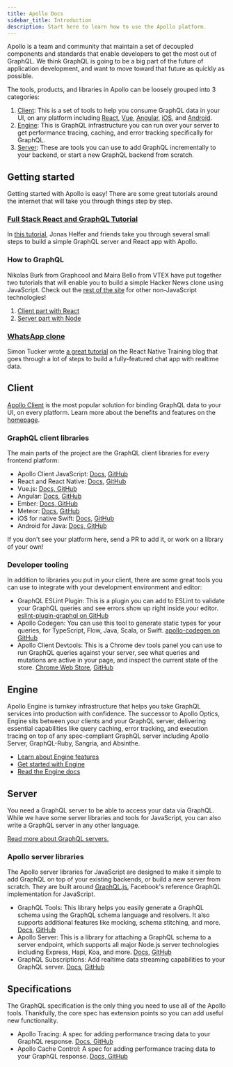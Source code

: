 ```yaml
---
title: Apollo Docs
sidebar_title: Introduction
description: Start here to learn how to use the Apollo platform.
---
```


Apollo is a team and community that maintain a set of decoupled components and standards that enable developers to get the most out of GraphQL. We think GraphQL is going to be a big part of the future of application development, and want to move toward that future as quickly as possible.

The tools, products, and libraries in Apollo can be loosely grouped into 3 categories:

1. [Client](#client-section): This is a set of tools to help you consume GraphQL data in your UI, on any platform including [React](/docs/react/), [Vue](https://github.com/akryum/vue-apollo), [Angular](/docs/angular), [iOS](/docs/ios/), and [Android](https://github.com/apollographql/apollo-android).
2. [Engine](#engine-section): This is GraphQL infrastructure you can run over your server to get performance tracing, caching, and error tracking specifically for GraphQL.
3. [Server](#server-section): These are tools you can use to add GraphQL incrementally to your backend, or start a new GraphQL backend from scratch.

<h2 id="getting-started">Getting started</h2>

Getting started with Apollo is easy! There are some great tutorials around the internet that will take you through things step by step.

<h3 id="full-stack-graphql" title="Full stack tutorial"><a href="https://dev-blog.apollodata.com/full-stack-react-graphql-tutorial-582ac8d24e3b">Full Stack React and GraphQL Tutorial</a></h3>

In [this tutorial](https://dev-blog.apollodata.com/full-stack-react-graphql-tutorial-582ac8d24e3b), Jonas Helfer and friends take you through several small steps to build a simple GraphQL server and React app with Apollo.

<h3 id="howtographql">How to GraphQL</h3>

Nikolas Burk from Graphcool and Maira Bello from VTEX have put together two tutorials that will enable you to build a simple Hacker News clone using JavaScript. Check out the [rest of the site](https://www.howtographql.com/) for other non-JavaScript technologies!

1. [Client part with React](https://www.howtographql.com/react-apollo/0-introduction/)
2. [Server part with Node](https://www.howtographql.com/graphql-js/1-getting-started/)

<h3 id="chatty"><a href="https://medium.com/react-native-training/building-chatty-a-whatsapp-clone-with-react-native-and-apollo-part-1-setup-68a02f7e11">WhatsApp clone</a></h3>

Simon Tucker wrote [a great tutorial](https://medium.com/react-native-training/building-chatty-a-whatsapp-clone-with-react-native-and-apollo-part-1-setup-68a02f7e11) on the React Native Training blog that goes through a lot of steps to build a fully-featured chat app with realtime data.

<h2 id="client-section">Client</h2>

[Apollo Client](/client/) is the most popular solution for binding GraphQL data to your UI, on every platform. Learn more about the benefits and features on the [homepage](/client/).

<h3 id="client-libraries">GraphQL client libraries</h3>

The main parts of the project are the GraphQL client libraries for every frontend platform:

* Apollo Client JavaScript: [Docs](/docs/react/), [GitHub](https://github.com/apollographql/apollo-client)
* React and React Native: [Docs](/docs/react/), [GitHub](https://github.com/apollographql/react-apollo)
* Vue.js: [Docs, GitHub](https://github.com/akryum/vue-apollo)
* Angular: [Docs](/docs/angular/), [GitHub](https://github.com/apollographql/apollo-angular)
* Ember: [Docs, GitHub](https://github.com/bgentry/ember-apollo-client)
* Meteor: [Docs](/docs/react/recipes/meteor/), [GitHub](https://github.com/apollographql/meteor-integration)
* iOS for native Swift: [Docs](/docs/ios), [GitHub](https://github.com/apollographql/apollo-ios)
* Android for Java: [Docs, GitHub](https://github.com/apollographql/apollo-android)

If you don't see your platform here, send a PR to add it, or work on a library of your own!

<h3 id="developer-tools">Developer tooling</h3>

In addition to libraries you put in your client, there are some great tools you can use to integrate with your development environment and editor:

* GraphQL ESLint Plugin: This is a plugin you can add to ESLint to validate your GraphQL queries and see errors show up right inside your editor. [eslint-plugin-graphql on GitHub](https://github.com/apollographql/eslint-plugin-graphql)
* Apollo Codegen: You can use this tool to generate static types for your queries, for TypeScript, Flow, Java, Scala, or Swift. [apollo-codegen on GitHub](https://github.com/apollographql/apollo-codegen)
* Apollo Client Devtools: This is a Chrome dev tools panel you can use to run GraphQL queries against your server, see what queries and mutations are active in your page, and inspect the current state of the store. [Chrome Web Store](https://chrome.google.com/webstore/detail/apollo-client-developer-t/jdkknkkbebbapilgoeccciglkfbmbnfm), [GitHub](https://github.com/apollographql/apollo-client-devtools)

<h2 id="engine-section">Engine</h2>

Apollo Engine is turnkey infrastructure that helps you take GraphQL services into production with confidence. The successor to Apollo Optics, Engine sits between your clients and your GraphQL server, delivering essential capabilities like query caching, error tracking, and execution tracing on top of any spec-compliant GraphQL server including Apollo Server, GraphQL-Ruby, Sangria, and Absinthe.

* [Learn about Engine features](/engine/)
* [Get started with Engine](https://engine.apollographql.com)
* [Read the Engine docs](/docs/engine/)

<h2 id="client-section">Server</h2>

You need a GraphQL server to be able to access your data via GraphQL. While we have some server libraries and tools for JavaScript, you can also write a GraphQL server in any other language.

[Read more about GraphQL servers.](/servers/)

<h3 id="server-libraries">Apollo server libraries</h3>

The Apollo server libraries for JavaScript are designed to make it simple to add GraphQL on top of your existing backends, or build a new server from scratch. They are built around [GraphQL.js](https://github.com/graphql/graphql-js), Facebook's reference GraphQL implementation for JavaScript.

* GraphQL Tools: This library helps you easily generate a GraphQL schema using the GraphQL schema language and resolvers. It also supports additional features like mocking, schema stitching, and more. [Docs](/docs/graphql-tools), [GitHub](https://github.com/apollographql/graphql-tools)
* Apollo Server: This is a library for attaching a GraphQL schema to a server endpoint, which supports all major Node.js server technologies including Express, Hapi, Koa, and more. [Docs](/docs/apollo-server/), [GitHub](https://github.com/apollographql/apollo-server)
* GraphQL Subscriptions: Add realtime data streaming capabilities to your GraphQL server. [Docs](/docs/graphql-subscriptions), [GitHub](https://github.com/apollographql/subscriptions-transport-ws)

<h2 id="specifications">Specifications</h2>

The GraphQL specification is the only thing you need to use all of the Apollo tools. Thankfully, the core spec has extension points so you can add useful new functionality.

* Apollo Tracing: A spec for adding performance tracing data to your GraphQL response. [Docs, GitHub](https://github.com/apollographql/apollo-tracing)
* Apollo Cache Control: A spec for adding performance tracing data to your GraphQL response. [Docs, GitHub](https://github.com/apollographql/apollo-cache-control)
